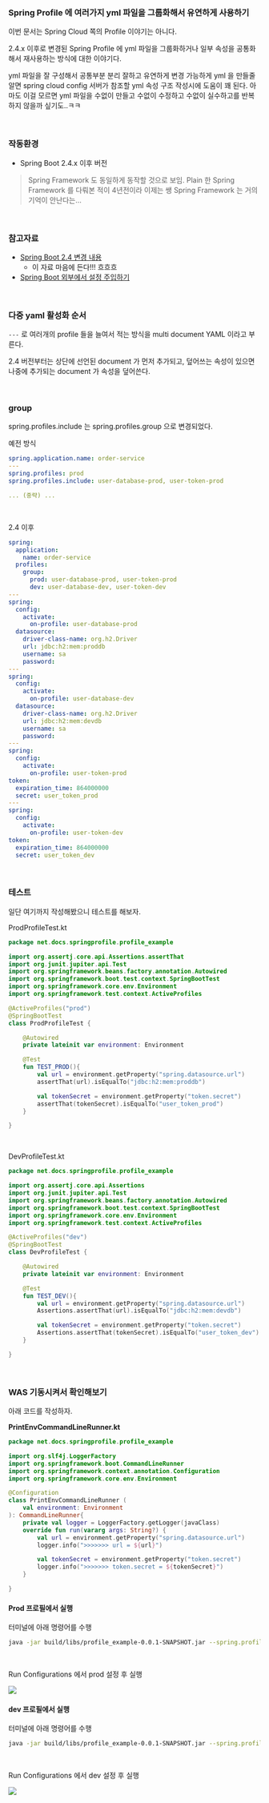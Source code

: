 ### Spring Profile 에 여러가지 yml 파일을 그룹화해서 유연하게 사용하기

이번 문서는 Spring Cloud 쪽의 Profile 이야기는 아니다. <br>

2.4.x 이후로 변경된 Spring Profile 에 yml 파일을 그룹화하거나 일부 속성을 공통화해서 재사용하는 방식에 대한 이야기다. <br>

yml 파일을 잘 구성해서 공통부분 분리 잘하고 유연하게 변경 가능하게 yml 을 만들줄 알면 spring cloud config 서버가 참조할 yml 속성 구조 작성시에 도움이 꽤 된다. 아마도 이걸 모르면 yml 파일을 수없이 만들고 수없이 수정하고 수없이 실수하고를 반복하지 않을까 싶기도..ㅋㅋ<br>

<br>



### 작동환경

- Spring Boot 2.4.x 이후 버전

> Spring Framework 도 동일하게 동작할 것으로 보임. Plain 한 Spring Framework 를 다뤄본 적이 4년전이라 이제는 쌩 Spring Framework 는 거의 기억이 안난다는...

<br>



### 참고자료

- [Spring Boot 2.4 변경 내용](tangoblog.tistory.com/13)
  - 이 자료 마음에 든다!!! 흐흐흐
- [Spring Boot 외부에서 설정 주입하기](https://www.latera.kr/reference/java/2019-09-29-spring-boot-config-externalize/)

<br>



### 다중 yaml 활성화 순서

`---` 로 여러개의 profile 들을 늘여서 적는 방식을 multi document YAML 이라고 부른다.

2.4 버전부터는 상단에 선언된 document 가 먼저 추가되고, 덮어쓰는 속성이 있으면 나중에 추가되는 document 가 속성을 덮어쓴다.

<br>



### group

spring.profiles.include 는 spring.profiles.group 으로 변경되었다.

예전 방식

```yaml
spring.application.name: order-service
---
spring.profiles: prod
spring.profiles.include: user-database-prod, user-token-prod

... (중략) ...

```

<br>



2.4 이후

```yaml
spring:
  application:
    name: order-service
  profiles:
    group:
      prod: user-database-prod, user-token-prod
      dev: user-database-dev, user-token-dev
---
spring:
  config:
    activate:
      on-profile: user-database-prod
  datasource:
    driver-class-name: org.h2.Driver
    url: jdbc:h2:mem:proddb
    username: sa
    password:
---
spring:
  config:
    activate:
      on-profile: user-database-dev
  datasource:
    driver-class-name: org.h2.Driver
    url: jdbc:h2:mem:devdb
    username: sa
    password:
---
spring:
  config:
    activate:
      on-profile: user-token-prod
token:
  expiration_time: 864000000
  secret: user_token_prod
---
spring:
  config:
    activate:
      on-profile: user-token-dev
token:
  expiration_time: 864000000
  secret: user_token_dev
```

<br>



### 테스트

일단 여기까지 작성해봤으니 테스트를 해보자.

ProdProfileTest.kt

```kotlin
package net.docs.springprofile.profile_example

import org.assertj.core.api.Assertions.assertThat
import org.junit.jupiter.api.Test
import org.springframework.beans.factory.annotation.Autowired
import org.springframework.boot.test.context.SpringBootTest
import org.springframework.core.env.Environment
import org.springframework.test.context.ActiveProfiles

@ActiveProfiles("prod")
@SpringBootTest
class ProdProfileTest {

    @Autowired
    private lateinit var environment: Environment

    @Test
    fun TEST_PROD(){
        val url = environment.getProperty("spring.datasource.url")
        assertThat(url).isEqualTo("jdbc:h2:mem:proddb")

        val tokenSecret = environment.getProperty("token.secret")
        assertThat(tokenSecret).isEqualTo("user_token_prod")
    }

}
```

<br>



DevProfileTest.kt

```kotlin
package net.docs.springprofile.profile_example

import org.assertj.core.api.Assertions
import org.junit.jupiter.api.Test
import org.springframework.beans.factory.annotation.Autowired
import org.springframework.boot.test.context.SpringBootTest
import org.springframework.core.env.Environment
import org.springframework.test.context.ActiveProfiles

@ActiveProfiles("dev")
@SpringBootTest
class DevProfileTest {

    @Autowired
    private lateinit var environment: Environment

    @Test
    fun TEST_DEV(){
        val url = environment.getProperty("spring.datasource.url")
        Assertions.assertThat(url).isEqualTo("jdbc:h2:mem:devdb")

        val tokenSecret = environment.getProperty("token.secret")
        Assertions.assertThat(tokenSecret).isEqualTo("user_token_dev")
    }

}
```

<br>



### WAS 기동시켜서 확인해보기

아래 코드를 작성하자.

**PrintEnvCommandLineRunner.kt**

```kotlin
package net.docs.springprofile.profile_example

import org.slf4j.LoggerFactory
import org.springframework.boot.CommandLineRunner
import org.springframework.context.annotation.Configuration
import org.springframework.core.env.Environment

@Configuration
class PrintEnvCommandLineRunner (
    val environment: Environment
): CommandLineRunner{
    private val logger = LoggerFactory.getLogger(javaClass)
    override fun run(vararg args: String?) {
        val url = environment.getProperty("spring.datasource.url")
        logger.info(">>>>>>> url = ${url}")

        val tokenSecret = environment.getProperty("token.secret")
        logger.info(">>>>>>> token.secret = ${tokenSecret}")
    }

}
```



#### Prod 프로필에서 실행

터미널에 아래 명령어를 수행

```bash
java -jar build/libs/profile_example-0.0.1-SNAPSHOT.jar --spring.profiles.active=prod
```

<br>



Run Configurations 에서 prod 설정 후 실행

<img src="./img/SPRING-PROFILE/1.png"/>

<br>



#### dev 프로필에서 실행

터미널에 아래 명령어를 수행

```bash
java -jar build/libs/profile_example-0.0.1-SNAPSHOT.jar --spring.profiles.active=dev
```

<br>



Run Configurations 에서 dev 설정 후 실행

<img src="./img/SPRING-PROFILE/2.png"/>

<br>


